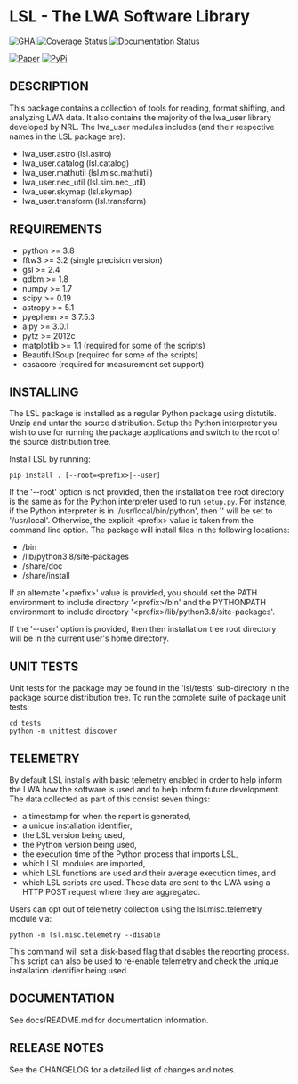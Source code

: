 LSL - The LWA Software Library
==============================

[![GHA](https://github.com/lwa-project/lsl/actions/workflows/main.yml/badge.svg)](https://github.com/lwa-project/lsl/actions/workflows/main.yml)  [![Coverage Status](https://codecov.io/gh/lwa-project/lsl/branch/master/graph/badge.svg?token=CNCKDKBX9R)](https://codecov.io/gh/lwa-project/lsl)
  [![Documentation Status](https://readthedocs.org/projects/lsl/badge/?version=latest)](https://lsl.readthedocs.io/en/latest/?badge=latest)

[![Paper](https://img.shields.io/badge/arXiv-1209.1576-blue.svg)](https://arxiv.org/abs/1209.1576)    [![PyPi](https://img.shields.io/pypi/v/lsl.svg)](https://pypi.org/project/lsl/)

DESCRIPTION
-----------
This package contains a collection of tools for reading, format shifting, and analyzing LWA data.  It also contains the majority of the lwa_user library developed by NRL.  The lwa_user modules includes (and their respective names in the LSL package are):
 * lwa_user.astro           (lsl.astro)
 * lwa_user.catalog         (lsl.catalog)
 * lwa_user.mathutil        (lsl.misc.mathutil)
 * lwa_user.nec_util        (lsl.sim.nec_util)
 * lwa_user.skymap          (lsl.skymap)
 * lwa_user.transform       (lsl.transform)

REQUIREMENTS
------------
 * python >= 3.8
 * fftw3 >= 3.2 (single precision version)
 * gsl >= 2.4
 * gdbm >= 1.8
 * numpy >= 1.7
 * scipy >= 0.19
 * astropy >= 5.1
 * pyephem >= 3.7.5.3
 * aipy >= 3.0.1
 * pytz >= 2012c
 * matplotlib >= 1.1 (required for some of the scripts)
 * BeautifulSoup (required for some of the scripts)
 * casacore (required for measurement set support)

INSTALLING
----------
The LSL package is installed as a regular Python package using distutils.  Unzip and untar the source distribution. Setup the Python interpreter you wish to use for running the package applications and switch to the root of the source distribution tree.

Install LSL by running:

	pip install . [--root=<prefix>|--user]

If the '--root' option is not provided, then the installation tree root directory is the same as for the Python interpreter used to run `setup.py`.  For instance, if the Python interpreter is in '/usr/local/bin/python', then '<prefix>' will be set to '/usr/local'.  Otherwise, the explicit \<prefix> value is taken from the command line option.  The package will install files in the following locations:
 * <prefix>/bin
 * <prefix>/lib/python3.8/site-packages
 * <prefix>/share/doc
 * <prefix>/share/install

If an alternate '\<prefix>' value is provided, you should set the PATH environment to include directory '\<prefix>/bin' and the PYTHONPATH environment to include directory '\<prefix>/lib/python3.8/site-packages'.

If the '--user' option is provided, then then installation tree root directory will be in the current user's home directory.

UNIT TESTS
----------
Unit tests for the package may be found in the 'lsl/tests' sub-directory in the package source distribution tree.  To run the complete suite of package unit tests:

    cd tests
    python -m unittest discover

TELEMETRY
---------
By default LSL installs with basic telemetry enabled in order to help inform the LWA how the software is used and to help inform future 
development.  The data collected as part of this consist seven things:
 * a timestamp for when the report is generated,
 * a unique installation identifier,
 * the LSL version being used, 
 * the Python version being used,
 * the execution time of the Python process that imports LSL,
 * which LSL modules are imported,
 * which LSL functions are used and their average execution times, and
 * which LSL scripts are used.
These data are sent to the LWA using a HTTP POST request where they are aggregated.

Users can opt out of telemetry collection using the lsl.misc.telemetry module via:

    python -m lsl.misc.telemetry --disable

This command will set a disk-based flag that disables the reporting process.  This script can also be used to re-enable telemetry and check the unique installation identifier being used.

DOCUMENTATION
-------------
See docs/README.md for documentation information.

RELEASE NOTES
-------------
See the CHANGELOG for a detailed list of changes and notes.
